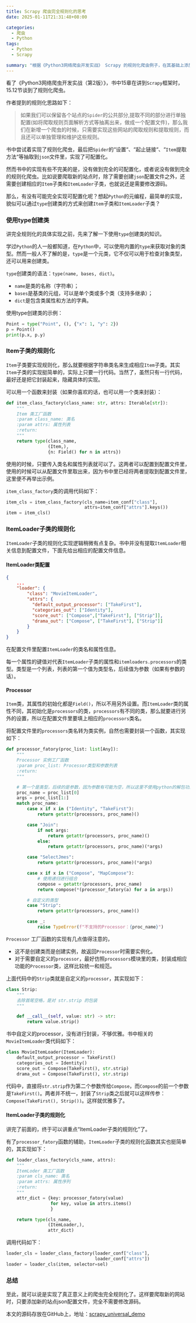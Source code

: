 ```yaml
---
title: Scrapy 爬虫完全规则化的思考
date: 2025-01-11T21:31:48+08:00

categories:
  - 爬虫
  - Python
tags:
  - Python
  - Scrapy

summary: "根据《Python3网络爬虫开发实战》 Scrapy 的规则化爬虫例子，在其基础上添加了 Item 子类和 ItemLoader 子类的规则化，实现了 Scrapy 爬虫的完全规则化。"
---
```


看了《Python3网络爬虫开发实战（第2版）》，书中15章在讲到`Scrapy`框架时，15.12节谈到了规则化爬虫。

作者提到的规则化思路如下：
> 如果我们可以保留各个站点的`Spider`的公共部分,提取不同的部分进行单独配置(如将爬取规则页面解析方式等抽离出来，做成一个配置文件)，那么我们在新增一个爬虫的时候，只需要实现这些网站的爬取规则和提取规则，而且还可以单独管理和维护这些规则。

书中尝试着实现了规则化爬虫，最后把`Spider`的“设置“、“起止链接“、“`Item`提取方法“等抽取到`json`文件里，实现了可配置化。

然而书中的实现有些不完美的是，没有做到完全的可配置化，或者说没有做到完全的规则化爬虫。比如说要爬取新的站点时，除了需要创建`json`配置文件之外，还需要创建相应的`Item`子类和`ItemLoader`子类，也就说还是需要修改源码。

那么，有没有可能完全实现可配置化呢？想起`Python`的元编程，最简单的实现，貌似可以通过`type`创建类的方式来创建`Item`子类和`ItemLoader`子类？

### 使用type创建类

讲完全规则化的具体实现之前，先来了解一下使用`type`创建类的知识。

学过`Python`的人一般都知道，在`Python`中，可以使用内置的`type`来获取对象的类型。然而一般人不了解的是，`type`是一个元类，它不仅可以用于检查对象类型，还可以用来创建类。

`type`创建类的语法：`type(name, bases, dict)`。
- `name`是类的名称（字符串）；
- `bases`是基类的元组，可以是单个类或多个类（支持多继承）；
- `dict`是包含类属性和方法的字典。

使用type创建类的示例：

```python
Point = type("Point", (), {"x": 1, "y": 2})  
p = Point()  
print(p.x, p.y)
```

### Item子类的规则化

`Item`子类要实现规则化，那么就要根据字符串类名来生成相应`Item`子类。其实`Item`子类的实现挺简单的，实际上只要一行代码。当然了，虽然只有一行代码，最好还是把它封装起来，隐藏具体的实现。

可以用一个函数来封装（如果你喜欢的话，也可以用一个类来封装）：

```python
def item_class_factory(class_name: str, attrs: Iterable[str]):
    """
    Item 类工厂函数
    :param class_name: 类名
    :param attrs: 属性列表
    :return: 
    """
    return type(class_name,
                (Item,),
                {n: Field() for n in attrs})
```

使用的时候，只要传入类名和属性列表就可以了。这两者可以配置到配置文件里，使用的时候可以从配置文件里取出来，因为书中里已经将两者提取到配置文件里，这里便不再举出示例。

`item_class_factory`类的调用代码如下：

```python
item_cls = item_class_factory(cls_name=item_conf["class"], 
                              attrs=item_conf["attrs"].keys())
item = item_cls()
```

### ItemLoader子类的规则化

`ItemLoader`子类的规则化实现逻辑稍微有点复杂。书中并没有提取`ItemLoader`相关信息到配置文件，下面先给出相应的配置文件信息。
#### ItemLoader类配置

```json
{
	...
	"loader": {
	    "class": "MovieItemLoader",
	    "attrs": {
	      "default_output_processor": ["TakeFirst"],
	      "categories_out": ["Identity"],
	      "score_out": ["Compose",["TakeFirst"], ["Strip"]],
	      "drama_out": ["Compose", ["TakeFirst"], ["Strip"]]
	    }
	}
}
```

在配置文件里配置`ItemLoader`的类名和属性信息。

每一个属性的键值对代表`ItemLoader`子类的属性和`itemloaders.processors`的类型。类型是一个列表，列表的第一个值为类型名，后续值为参数（如果有参数的话）。

#### Processor

`Item`类，其属性的初始化都是`Field()`，所以不用另外设置。而`ItemLoader`类的属性不同，其初始化是`processors`的类，`processors`有不同的类，那么就要进行另外的设置，所以在配置文件里要填上相应的`processors`类名。

将配置文件里的`processors`类名转为类实例，自然也需要封装一个函数，其实现如下：

```python
def processor_fatory(proc_list: list[Any]):
    """
    Processor 实例工厂函数
    :param proc_list: Processor类型和参数列表
    :return:
    """

    # 第一个是类型，后续的是参数，因为参数有可能为空，所以这里不使用python的解包功能
    proc_name = proc_list[0]
    args = proc_list[1:]
    match proc_name:
        case x if x in ("Identity", "TakeFirst"):
            return getattr(processors, proc_name)()

        case "Join":
            if not args:
                return getattr(processors, proc_name)()
            else:
                return getattr(processors, proc_name)(*args)

        case "SelectJmes":
            return getattr(processors, proc_name)(*args)

        case x if x in ("Compose", "MapCompose"):
            # 使用递归进行组合
            compose = getattr(processors, proc_name)
            return compose(*(processor_fatory(a) for a in args))

        # 自定义的类型
        case "Strip":
            return getattr(processors, proc_name)()

        case _:
            raise TypeError(f"不支持的Processor：{proc_name}")
```

`Processor` 工厂函数的实现有几点值得注意的，

- 这不是创建类而是创建实例，故返回`Processor`时需要实例化。
- 对于需要自定义的`processor`，最好仿照`processors`模块里的类，封装成相应功能的`Processor`类，这样比较统一和规范。

上面代码中的`Strip`类就是自定义的`processor`，其实现如下：

```python
class Strip:
    """
    去除首尾空格，是对 str.strip 的包装
    """

    def __call__(self, value: str) -> str:
        return value.strip()
```

书中自定义的processor，没有进行封装，不够优雅。书中相关的`MovieItemLoader`类代码如下：

```python
class MovieItemLoader(ItemLoader):  
    default_output_processor = TakeFirst()  
    categories_out = Identity()  
    score_out = Compose(TakeFirst(), str.strip)  
    drama_out = Compose(TakeFirst(), str.strip)
```

代码中，直接将`str.strip`作为第二个参数传给`Compose`，而`Compose`的前一个参数是`TakeFirst()`。两者并不统一，封装了`Strip`类之后就可以这样传参：`Compose(TakeFirst(), Strip())`。这样就优雅多了。

#### ItemLoader子类的规则化

讲完了前面的，终于可以讲重点“ItemLoader子类的规则化”了。

有了`processor_fatory`函数的辅助，`ItemLoader`子类的规则化函数其实也挺简单的，其实现如下：

```python
def loader_class_factory(cls_name, attrs):
    """
    ItemLoder 类工厂函数
    :param cls_name: 类名
    :param attrs: 属性序列
    :return:
    """
    attr_dict = {key: processor_fatory(value)
                 for key, value in attrs.items()
                 }

    return type(cls_name,
                (ItemLoader,),
                attr_dict)
```

调用代码如下：

```python
loader_cls = loader_class_factory(loader_conf["class"], 
								  loader_conf["attrs"])
loader = loader_cls(item, selector=sel)
```
### 总结

至此，就可以说是实现了真正意义上的爬虫完全规则化了。这样要爬取新的网站时，只要添加新的站点json配置文件，完全不需要修改源码。

本文的源码存放在GitHub上，地址：[scrapy_universal_demo](https://github.com/linsuiyuan/scrapy_universal_demo)
